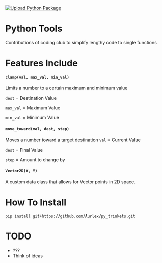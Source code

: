 [![Upload Python Package](https://github.com/Aurlex/py_trinkets/actions/workflows/python-publish.yml/badge.svg)](https://github.com/Aurlex/py_trinkets/actions/workflows/python-publish.yml)

# Python Tools
Contributions of coding club to simplify lengthy code to single functions

# Features Include

#### `clamp(val, max_val, min_val)` 
Limits a number to a certain maximum and minimum value

`dest` = Destination Value

`max_val` = Maximum Value

`min_val` = Minimum Value

#### `move_toward(val, dest, step)`
Moves a number toward a target destination
`val` = Current Value

`dest` = Final Value

`step` = Amount to change by

#### `Vector2D(X, Y)`
A custom data class that allows for Vector points in 2D space.

# How To Install
`pip install git+https://github.com/Aurlex/py_trinkets.git`

# TODO

- ???
- Think of ideas
